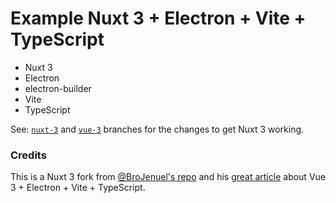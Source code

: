 # Example Nuxt 3 + Electron + Vite + TypeScript

- Nuxt 3
- Electron
- electron-builder
- Vite
- TypeScript

See: [`nuxt-3`](https://github.com/nwittwer/nuxt-3-vite-electron-typescript/tree/nuxt-3) and [`vue-3`](https://github.com/nwittwer/nuxt-3-vite-electron-typescript/tree/vue-3) branches for the changes to get Nuxt 3 working. 

### Credits

This is a Nuxt 3 fork from [@BroJenuel's repo](https://github.com/BroJenuel/vue-3-vite-electron-typescript) and his [great article](https://dev.to/brojenuel/vue-3-vite-typescript-electron-my-full-setup-kgm) about Vue 3 + Electron + Vite + TypeScript.

